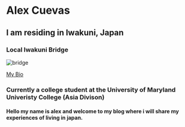 # Alex Cuevas 
## I am residing in Iwakuni, Japan 

### Local Iwakuni Bridge 

![bridge](http://www.japan-guide.com/g2/6177_03.jpg)

[My Bio](bio.md)








### Currently a college student at the University of Maryland Univeristy College (Asia Divison)

#### Hello my name is alex and welcome to my blog where i will share my experiences of living in japan. 
